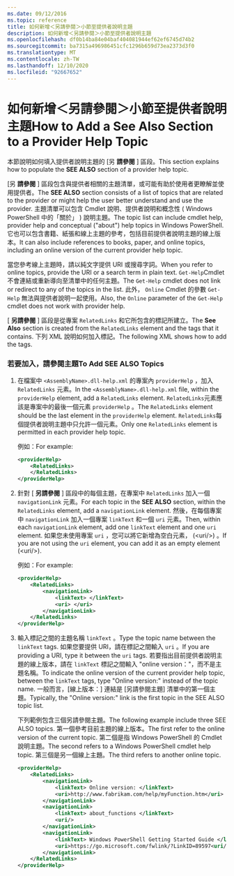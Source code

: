 ```yaml
---
ms.date: 09/12/2016
ms.topic: reference
title: 如何新增＜另請參閱＞小節至提供者說明主題
description: 如何新增＜另請參閱＞小節至提供者說明主題
ms.openlocfilehash: df0b14ba84e04baf404081944ef62ef6745d74b2
ms.sourcegitcommit: ba7315a496986451cfc1296b659d73ea2373d3f0
ms.translationtype: MT
ms.contentlocale: zh-TW
ms.lasthandoff: 12/10/2020
ms.locfileid: "92667652"
---
```

# <a name="how-to-add-a-see-also-section-to-a-provider-help-topic"></a><span data-ttu-id="4bdc2-103">如何新增＜另請參閱＞小節至提供者說明主題</span><span class="sxs-lookup"><span data-stu-id="4bdc2-103">How to Add a See Also Section to a Provider Help Topic</span></span>

<span data-ttu-id="4bdc2-104">本節說明如何填入提供者說明主題的 [另 **請參閱** ] 區段。</span><span class="sxs-lookup"><span data-stu-id="4bdc2-104">This section explains how to populate the **SEE ALSO** section of a provider help topic.</span></span>

<span data-ttu-id="4bdc2-105">[另 **請參閱** ] 區段包含與提供者相關的主題清單，或可能有助於使用者更瞭解並使用提供者。</span><span class="sxs-lookup"><span data-stu-id="4bdc2-105">The **SEE ALSO** section consists of a list of topics that are related to the provider or might help the user better understand and use the provider.</span></span> <span data-ttu-id="4bdc2-106">主題清單可以包含 Cmdlet 說明、提供者說明和概念性 ( Windows PowerShell 中的「關於」 ) 說明主題。</span><span class="sxs-lookup"><span data-stu-id="4bdc2-106">The topic list can include cmdlet help, provider help and conceptual ("about") help topics in Windows PowerShell.</span></span> <span data-ttu-id="4bdc2-107">它也可以包含書籍、紙張和線上主題的參考，包括目前提供者說明主題的線上版本。</span><span class="sxs-lookup"><span data-stu-id="4bdc2-107">It can also include references to books, paper, and online topics, including an online version of the current provider help topic.</span></span>

<span data-ttu-id="4bdc2-108">當您參考線上主題時，請以純文字提供 URI 或搜尋字詞。</span><span class="sxs-lookup"><span data-stu-id="4bdc2-108">When you refer to online topics, provide the URI or a search term in plain text.</span></span> <span data-ttu-id="4bdc2-109">`Get-Help`Cmdlet 不會連結或重新導向至清單中的任何主題。</span><span class="sxs-lookup"><span data-stu-id="4bdc2-109">The `Get-Help` cmdlet does not link or redirect to any of the topics in the list.</span></span> <span data-ttu-id="4bdc2-110">此外， `Online` Cmdlet 的參數 `Get-Help` 無法與提供者說明一起使用。</span><span class="sxs-lookup"><span data-stu-id="4bdc2-110">Also, the `Online` parameter of the `Get-Help` cmdlet does not work with provider help.</span></span>

<span data-ttu-id="4bdc2-111">[ **另請參閱** ] 區段是從專案 `RelatedLinks` 和它所包含的標記所建立。</span><span class="sxs-lookup"><span data-stu-id="4bdc2-111">The **See Also** section is created from the `RelatedLinks` element and the tags that it contains.</span></span>
<span data-ttu-id="4bdc2-112">下列 XML 說明如何加入標記。</span><span class="sxs-lookup"><span data-stu-id="4bdc2-112">The following XML shows how to add the tags.</span></span>

### <a name="to-add-see-also-topics"></a><span data-ttu-id="4bdc2-113">若要加入，請參閱主題</span><span class="sxs-lookup"><span data-stu-id="4bdc2-113">To Add SEE ALSO Topics</span></span>

1. <span data-ttu-id="4bdc2-114">在檔案中 `<AssemblyName>.dll-help.xml` 的專案內 `providerHelp` ，加入 `RelatedLinks` 元素。</span><span class="sxs-lookup"><span data-stu-id="4bdc2-114">In the `<AssemblyName>.dll-help.xml` file, within the `providerHelp` element, add a `RelatedLinks` element.</span></span> <span data-ttu-id="4bdc2-115">`RelatedLinks`元素應該是專案中的最後一個元素 `providerHelp` 。</span><span class="sxs-lookup"><span data-stu-id="4bdc2-115">The `RelatedLinks` element should be the last element in the `providerHelp` element.</span></span> <span data-ttu-id="4bdc2-116">`RelatedLinks`每個提供者說明主題中只允許一個元素。</span><span class="sxs-lookup"><span data-stu-id="4bdc2-116">Only one `RelatedLinks` element is permitted in each provider help topic.</span></span>

   <span data-ttu-id="4bdc2-117">例如：</span><span class="sxs-lookup"><span data-stu-id="4bdc2-117">For example:</span></span>

    ```xml
    <providerHelp>
        <RelatedLinks>
        </RelatedLinks>
    </providerHelp>
    ```

1. <span data-ttu-id="4bdc2-118">針對 [ **另請參閱** ] 區段中的每個主題，在專案中 `RelatedLinks` 加入一個 `navigationLink` 元素。</span><span class="sxs-lookup"><span data-stu-id="4bdc2-118">For each topic in the **SEE ALSO** section, within the `RelatedLinks` element, add a `navigationLink` element.</span></span> <span data-ttu-id="4bdc2-119">然後，在每個專案中 `navigationLink` 加入一個專案 `linkText` 和一個 `uri` 元素。</span><span class="sxs-lookup"><span data-stu-id="4bdc2-119">Then, within each `navigationLink` element, add one `linkText` element and one `uri` element.</span></span> <span data-ttu-id="4bdc2-120">如果您未使用專案 `uri` ，您可以將它新增為空白元素， (\<uri/>) 。</span><span class="sxs-lookup"><span data-stu-id="4bdc2-120">If you are not using the `uri` element, you can add it as an empty element (\<uri/>).</span></span>

   <span data-ttu-id="4bdc2-121">例如：</span><span class="sxs-lookup"><span data-stu-id="4bdc2-121">For example:</span></span>

    ```xml
    <providerHelp>
        <RelatedLinks>
            <navigationLink>
                <linkText> </linkText>
                <uri> </uri>
            </navigationLink>
        </RelatedLinks>
    </providerHelp>
    ```

1. <span data-ttu-id="4bdc2-122">輸入標記之間的主題名稱 `linkText` 。</span><span class="sxs-lookup"><span data-stu-id="4bdc2-122">Type the topic name between the `linkText` tags.</span></span> <span data-ttu-id="4bdc2-123">如果您要提供 URI，請在標記之間輸入 `uri` 。</span><span class="sxs-lookup"><span data-stu-id="4bdc2-123">If you are providing a URI, type it between the `uri` tags.</span></span> <span data-ttu-id="4bdc2-124">若要指出目前提供者說明主題的線上版本，請在 `linkText` 標記之間輸入 "online version："，而不是主題名稱。</span><span class="sxs-lookup"><span data-stu-id="4bdc2-124">To indicate the online version of the current provider help topic, between the `linkText` tags, type "Online version:" instead of the topic name.</span></span> <span data-ttu-id="4bdc2-125">一般而言，[線上版本：] 連結是 [另請參閱主題] 清單中的第一個主題。</span><span class="sxs-lookup"><span data-stu-id="4bdc2-125">Typically, the "Online version:" link is the first topic in the SEE ALSO topic list.</span></span>

   <span data-ttu-id="4bdc2-126">下列範例包含三個另請參閱主題。</span><span class="sxs-lookup"><span data-stu-id="4bdc2-126">The following example include three SEE ALSO topics.</span></span> <span data-ttu-id="4bdc2-127">第一個參考目前主題的線上版本。</span><span class="sxs-lookup"><span data-stu-id="4bdc2-127">The first refer to the online version of the current topic.</span></span> <span data-ttu-id="4bdc2-128">第二個是指 Windows PowerShell 的 Cmdlet 說明主題。</span><span class="sxs-lookup"><span data-stu-id="4bdc2-128">The second refers to a Windows PowerShell cmdlet help topic.</span></span> <span data-ttu-id="4bdc2-129">第三個是另一個線上主題。</span><span class="sxs-lookup"><span data-stu-id="4bdc2-129">The third refers to another online topic.</span></span>

    ```xml
    <providerHelp>
        <RelatedLinks>
            <navigationLink>
                <linkText> Online version: </linkText>
                <uri>http://www.fabrikam.com/help/myFunction.htm</uri>
            </navigationLink>
            <navigationLink>
                <linkText> about_functions </linkText>
                <uri/>
            </navigationLink>
            <navigationLink>
                <linkText> Windows PowerShell Getting Started Guide </linkText>
                <uri>https://go.microsoft.com/fwlink/?LinkID=89597<uri/>
            </navigationLink>
        </RelatedLinks>
    </providerHelp>
    ```
